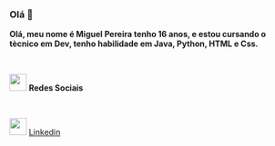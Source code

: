 ### Olá 👋

**Olá, meu nome é Miguel Pereira tenho 16 anos, e estou cursando o tècnico em Dev, tenho habilidade em Java, Python, HTML e Css.**

<br>


<img src="https://github.com/Miguel1DM/Folder/blob/main/img/internet.png" width = "30px" > **Redes Sociais**

<br>

<img src="https://github.com/Miguel1DM/Folder/blob/main/img/linkedin.png" width = "30px" > [Linkedin](https://www.linkedin.com/in/miguelpsneto)
